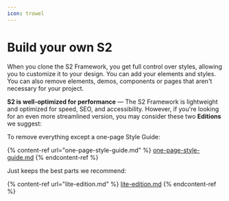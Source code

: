 ```yaml
---
icon: trowel
---
```


# Build your own S2

When you clone the S2 Framework, you get full control over styles, allowing you to customize it to your design. You can add your elements and styles. You can also remove elements, demos, components or pages that aren't necessary for your project.



**S2 is well-optimized for performance** — The S2 Framework is lightweight and optimized for speed, SEO, and accessibility. However, if you're looking for an even more streamlined version, you may consider these two **Editions** we suggest:



To remove everything except a one-page Style Guide:

{% content-ref url="one-page-style-guide.md" %}
[one-page-style-guide.md](one-page-style-guide.md)
{% endcontent-ref %}



Just keeps the best parts we recommend:

{% content-ref url="lite-edition.md" %}
[lite-edition.md](lite-edition.md)
{% endcontent-ref %}



